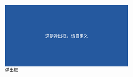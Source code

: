 <script setup>
import TeaDialog from '../../src/components/dialog/TeaDialog.vue'; 
import TeaButton from '../../src/components/button/vue3/TeaButton.vue';
import {ref} from "vue";

let dialogVisible = ref(false);
</script>

<TeaDialog v-model="dialogVisible">
  <div
      style="height: 200px;width: 400px;color: white;background-color: #25599f;display: flex;align-items: center;justify-content: center">
    这是弹出框，请自定义
  </div>
</TeaDialog>
<TeaButton @click="dialogVisible = true">弹出框</TeaButton>

